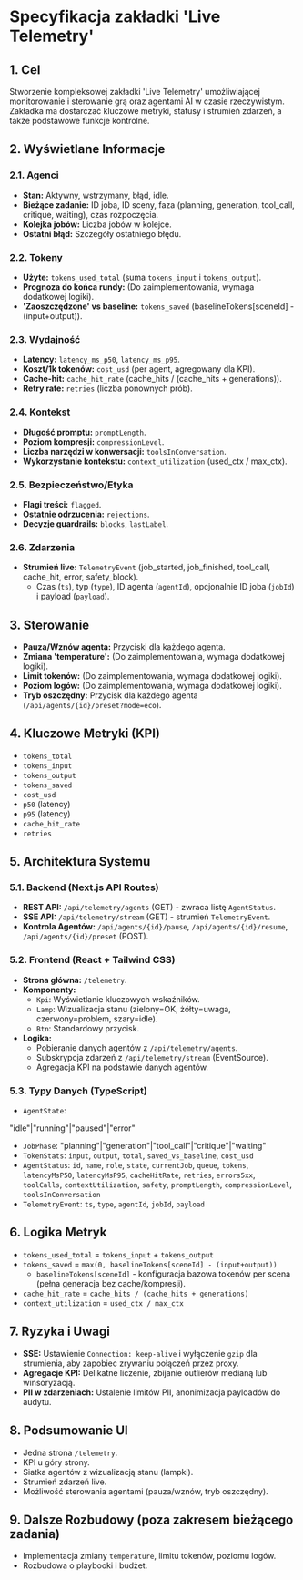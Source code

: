 # Specyfikacja zakładki 'Live Telemetry'

## 1. Cel
Stworzenie kompleksowej zakładki 'Live Telemetry' umożliwiającej monitorowanie i sterowanie grą oraz agentami AI w czasie rzeczywistym. Zakładka ma dostarczać kluczowe metryki, statusy i strumień zdarzeń, a także podstawowe funkcje kontrolne.

## 2. Wyświetlane Informacje

### 2.1. Agenci
- **Stan:** Aktywny, wstrzymany, błąd, idle.
- **Bieżące zadanie:** ID joba, ID sceny, faza (planning, generation, tool_call, critique, waiting), czas rozpoczęcia.
- **Kolejka jobów:** Liczba jobów w kolejce.
- **Ostatni błąd:** Szczegóły ostatniego błędu.

### 2.2. Tokeny
- **Użyte:** `tokens_used_total` (suma `tokens_input` i `tokens_output`).
- **Prognoza do końca rundy:** (Do zaimplementowania, wymaga dodatkowej logiki).
- **'Zaoszczędzone' vs baseline:** `tokens_saved` (baselineTokens[sceneId] - (input+output)).

### 2.3. Wydajność
- **Latency:** `latency_ms_p50`, `latency_ms_p95`.
- **Koszt/1k tokenów:** `cost_usd` (per agent, agregowany dla KPI).
- **Cache-hit:** `cache_hit_rate` (cache_hits / (cache_hits + generations)).
- **Retry rate:** `retries` (liczba ponownych prób).

### 2.4. Kontekst
- **Długość promptu:** `promptLength`.
- **Poziom kompresji:** `compressionLevel`.
- **Liczba narzędzi w konwersacji:** `toolsInConversation`.
- **Wykorzystanie kontekstu:** `context_utilization` (used_ctx / max_ctx).

### 2.5. Bezpieczeństwo/Etyka
- **Flagi treści:** `flagged`.
- **Ostatnie odrzucenia:** `rejections`.
- **Decyzje guardrails:** `blocks`, `lastLabel`.

### 2.6. Zdarzenia
- **Strumień live:** `TelemetryEvent` (job_started, job_finished, tool_call, cache_hit, error, safety_block).
  - Czas (`ts`), typ (`type`), ID agenta (`agentId`), opcjonalnie ID joba (`jobId`) i payload (`payload`).

## 3. Sterowanie
- **Pauza/Wznów agenta:** Przyciski dla każdego agenta.
- **Zmiana 'temperature':** (Do zaimplementowania, wymaga dodatkowej logiki).
- **Limit tokenów:** (Do zaimplementowania, wymaga dodatkowej logiki).
- **Poziom logów:** (Do zaimplementowania, wymaga dodatkowej logiki).
- **Tryb oszczędny:** Przycisk dla każdego agenta (`/api/agents/{id}/preset?mode=eco`).

## 4. Kluczowe Metryki (KPI)
- `tokens_total`
- `tokens_input`
- `tokens_output`
- `tokens_saved`
- `cost_usd`
- `p50` (latency)
- `p95` (latency)
- `cache_hit_rate`
- `retries`

## 5. Architektura Systemu

### 5.1. Backend (Next.js API Routes)
- **REST API:** `/api/telemetry/agents` (GET) - zwraca listę `AgentStatus`.
- **SSE API:** `/api/telemetry/stream` (GET) - strumień `TelemetryEvent`.
- **Kontrola Agentów:** `/api/agents/{id}/pause`, `/api/agents/{id}/resume`, `/api/agents/{id}/preset` (POST).

### 5.2. Frontend (React + Tailwind CSS)
- **Strona główna:** `/telemetry`.
- **Komponenty:**
    - `Kpi`: Wyświetlanie kluczowych wskaźników.
    - `Lamp`: Wizualizacja stanu (zielony=OK, żółty=uwaga, czerwony=problem, szary=idle).
    - `Btn`: Standardowy przycisk.
- **Logika:**
    - Pobieranie danych agentów z `/api/telemetry/agents`.
    - Subskrypcja zdarzeń z `/api/telemetry/stream` (EventSource).
    - Agregacja KPI na podstawie danych agentów.

### 5.3. Typy Danych (TypeScript)
- `AgentState`: 

"idle"|"running"|"paused"|"error"
- `JobPhase`: "planning"|"generation"|"tool_call"|"critique"|"waiting"
- `TokenStats`: `input`, `output`, `total`, `saved_vs_baseline`, `cost_usd`
- `AgentStatus`: `id`, `name`, `role`, `state`, `currentJob`, `queue`, `tokens`, `latencyMsP50`, `latencyMsP95`, `cacheHitRate`, `retries`, `errors5xx`, `toolCalls`, `contextUtilization`, `safety`, `promptLength`, `compressionLevel`, `toolsInConversation`
- `TelemetryEvent`: `ts`, `type`, `agentId`, `jobId`, `payload`

## 6. Logika Metryk
- `tokens_used_total` = `tokens_input` + `tokens_output`
- `tokens_saved` = `max(0, baselineTokens[sceneId] - (input+output))`
  - `baselineTokens[sceneId]` - konfiguracja bazowa tokenów per scena (pełna generacja bez cache/kompresji).
- `cache_hit_rate` = `cache_hits / (cache_hits + generations)`
- `context_utilization` = `used_ctx / max_ctx`

## 7. Ryzyka i Uwagi
- **SSE:** Ustawienie `Connection: keep-alive` i wyłączenie `gzip` dla strumienia, aby zapobiec zrywaniu połączeń przez proxy.
- **Agregacje KPI:** Delikatne liczenie, zbijanie outlierów medianą lub winsoryzacją.
- **PII w zdarzeniach:** Ustalenie limitów PII, anonimizacja payloadów do audytu.

## 8. Podsumowanie UI
- Jedna strona `/telemetry`.
- KPI u góry strony.
- Siatka agentów z wizualizacją stanu (lampki).
- Strumień zdarzeń live.
- Możliwość sterowania agentami (pauza/wznów, tryb oszczędny).

## 9. Dalsze Rozbudowy (poza zakresem bieżącego zadania)
- Implementacja zmiany `temperature`, limitu tokenów, poziomu logów.
- Rozbudowa o playbooki i budżet.

